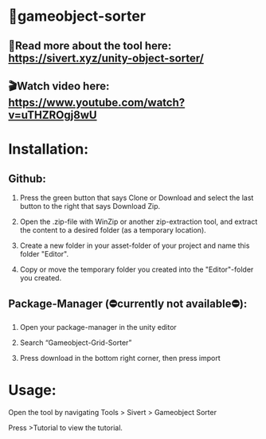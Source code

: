 # :test_tube:gameobject-sorter

## :notebook_with_decorative_cover:Read more about the tool here: https://sivert.xyz/unity-object-sorter/

## :clapper:Watch video here: https://www.youtube.com/watch?v=uTHZROgj8wU

# Installation:

## Github:
1. Press the green button that says Clone or Download and select the last button to the right that says Download Zip. 

2. Open the .zip-file with WinZip or another zip-extraction tool, and extract the content to a desired folder (as a temporary location).

3. Create a new folder in your asset-folder of your project and name this folder "Editor". 

4. Copy or move the temporary folder you created into the "Editor"-folder you created.

## Package-Manager (:no_entry:currently not available:no_entry:): 
1. Open your package-manager in the unity editor

2. Search “Gameobject-Grid-Sorter”

3. Press download in the bottom right corner, then press import



# Usage:

Open the tool by navigating Tools > Sivert > Gameobject Sorter

Press >Tutorial to view the tutorial.

